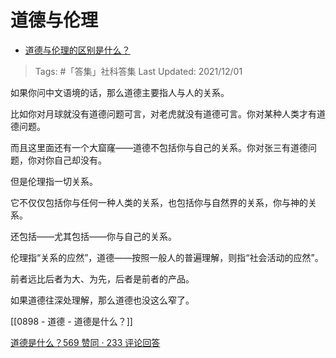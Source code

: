# 道德与伦理

- [道德与伦理的区别是什么？](https://www.zhihu.com/question/19877371/answer/2251182448)

>Tags: #「答集」社科答集
>Last Updated: 2021/12/01

如果你问中文语境的话，那么道德主要指人与人的关系。

比如你对月球就没有道德问题可言，对老虎就没有道德可言。你对某种人类才有道德问题。

而且这里面还有一个大窟窿——道德不包括你与自己的关系。你对张三有道德问题，你对你自己却没有。

但是伦理指一切关系。

它不仅仅包括你与任何一种人类的关系，也包括你与自然界的关系，你与神的关系。

还包括——尤其包括——你与自己的关系。

伦理指“关系的应然”，道德——按照一般人的普遍理解，则指“社会活动的应然”。

前者远比后者为大、为先，后者是前者的产品。

如果道德往深处理解，那么道德也没这么窄了。

[[0898 - 道德 - 道德是什么？]]

[道德是什么？569 赞同 · 233 评论回答](https://www.zhihu.com/question/30536604/answer/1867200559)

  